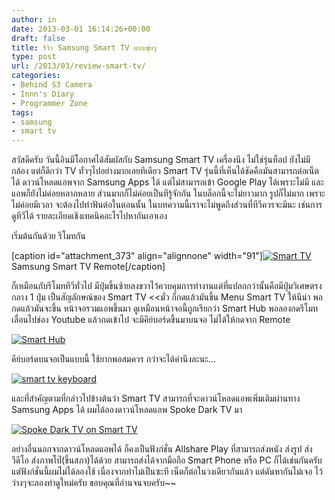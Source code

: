 ```yaml
---
author: in
date: 2013-03-01 16:14:26+00:00
draft: false
title: รีวิว Samsung Smart TV แบบชุ่ยๆ
type: post
url: /2013/03/review-smart-tv/
categories:
- Behind S3 Camera
- Innn's Diary
- Programmer Zone
tags:
- samsung
- smart tv
---
```


สวัสดีครับ วันนี้อินมีโอกาศได้สัมผัสกับ Samsung Smart TV เครื่องนึง ไม่ใช่รุ่นท็อป ยังไม่มีกล้อง แต่ก็ดีกว่า TV ทั่วๆไปอย่างมากเลยทีเดียว Smart TV รุ่นนี้ที่เห็นได้ชัดคือมันสามารถต่อเน็ตได้ ดาวน์โหลดแอพจาก Samsung Apps ได้ แต่ไม่สามารถเข้า Google Play ได้เพราะไม่มี และแอพก็ยังไม่ค่อยหลากหลาย ส่วนมากก็ไม่ค่อยเป็นทีรู้จักกัน ในบล็อกนี้จะไม่ยาวมาก รูปก็ไม่มาก เพราะไม่ค่อยมีเวลา จะต้องไปทำฟันต่อในตอนนั้น ในบทความนี้เราจะไม่พูดถึงส่วนที่ทีวีควรจะมีนะ เช่นการดูทีวีได้ รายละเอียดเชิงเทคนิคอะไรไปหากันเอาเอง

เริ่มต้นกันด้วย รีโมทกัน

<!-- more -->

[caption id="attachment_373" align="alignnone" width="91"][![Smart TV](https://www.innnblog.com/wp-content/uploads/2013/03/1-3-2556-22-55-54-1.jpg)
](https://www.innnblog.com/wp-content/uploads/2013/03/1-3-2556-22-55-54-1.jpg) Samsung Smart TV Remote[/caption]

ก็เหมือนกับรีโมททีวีทั่วไป มีปุ่มขึ้นซ้ายลงขวาไว้ควบคุมการทำงานแต่ที่แปลกกว่านั้นคือมีปุ่มวิเศษตรงกลาง 1 ปุ่ม เป็นสัญลักษณ์ของ Smart TV <<มั่ว ก็กดแล้วมันขึ้น Menu Smart TV ให้นีน่า พอกดแล้วมันจะขึ้น หน้าจอรวมแอพขึ้นมา ดูเหมือนหน้าจอนี้ถูกเรียกว่า Smart Hub พอลองกดรีโมทเลื่อนไปช่อง Youtube แล้วกดเข้าไป จะมีคีย์บอร์ดขึ้นมาบนจอ ไม่ได้ให้กดจาก Remote

[![Smart Hub](https://www.innnblog.com/wp-content/uploads/2013/03/2013-03-01-13.40.11.jpg)
](https://www.innnblog.com/wp-content/uploads/2013/03/2013-03-01-13.40.11.jpg)



คีย์บอร์ดบนจอเป็นแบบนี้ ใช้ยากพอสมควร กว่าจะได้คำนึงละนะ...

[![smart tv keyboard](https://www.innnblog.com/wp-content/uploads/2013/03/smart-tv-keyboard.jpg)
](https://www.innnblog.com/wp-content/uploads/2013/03/smart-tv-keyboard.jpg)



และที่สำคัญตามที่กล่าวไปข้างต้นว่า Smart TV สามารถที่จะดาวน์โหลดแอพเพิ่มเติมผ่านทาง Samsung Apps ได้ ผมได้ลองดาวน์โหลดแอพ Spoke Dark TV มา

[![Spoke Dark TV on Smart TV](https://www.innnblog.com/wp-content/uploads/2013/03/google-now.jpg)
](https://www.innnblog.com/wp-content/uploads/2013/03/google-now.jpg)

อย่างอื่นนอกจากดาวน์โหลดแอพได้ ก็คงเป็นฟังก์ชั่น Allshare Play ที่สามารถส่งหนัง ส่งรูป ส่งวีดีโอ ส่งภาพโป๊(ขึ้นสภา)ได้ด้วย สามารถส่งได้จากมือถือ Smart Phone หรือ PC ก็ได้เช่นกันครับ แต่ฟังก์ชั่นนี้ผมไม่ได้ลองใช้ เนื่องจากทำไม่เป็นซะที เน็ตก็ต่อในวงเดียวกันแล้ว แต่ดันหากันไม่เจอ ไว้ว่างๆจะลองทำดูใหม่ครับ ขอบคุณที่อ่านจนจบครับ~~






